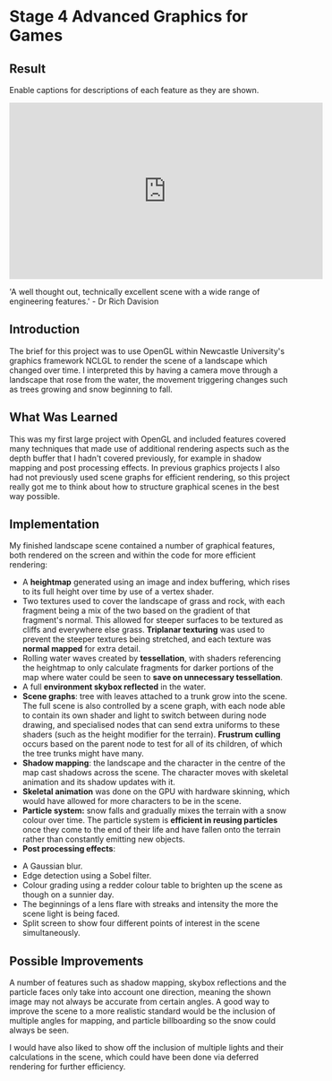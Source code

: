 # Stage 4 Advanced Graphics for Games

## Result
Enable captions for descriptions of each feature as they are shown.
<iframe width="560" height="315" src="https://www.youtube.com/embed/VRl7ds2qX6Q" frameborder="0" allow="accelerometer; autoplay; encrypted-media; gyroscope; picture-in-picture" allowfullscreen></iframe>

'A well thought out, technically excellent scene with a wide range of engineering features.' - Dr Rich Davision 

## Introduction
The brief for this project was to use OpenGL within Newcastle University's graphics framework NCLGL to render the scene of a landscape which changed over time. I interpreted this by having a camera move through a landscape that rose from the water, the movement triggering changes such as trees growing and snow beginning to fall.

## What Was Learned
This was my first large project with OpenGL and included features covered many techniques that made use of additional rendering aspects such as the depth buffer that I hadn't covered previously, for example in shadow mapping and post processing effects. In previous graphics projects I also had not previously used scene graphs for efficient rendering, so this project really got me to think about how to structure graphical scenes in the best way possible. 

## Implementation
My finished landscape scene contained a number of graphical features, both rendered on the screen and within the code for more efficient rendering:

* A __heightmap__ generated using an image and index buffering, which rises to its full height over time by use of a vertex shader. 
* Two textures used to cover the landscape of grass and rock, with each fragment being a mix of the two based on the gradient of that fragment's normal. This allowed for steeper surfaces to be textured as cliffs and everywhere else grass. __Triplanar texturing__ was used to prevent the steeper textures being stretched, and each texture was __normal mapped__ for extra detail.
* Rolling water waves created by __tessellation__, with shaders referencing the heightmap to only calculate fragments for darker portions of the map where water could be seen to __save on unnecessary tessellation__. 
* A full __environment skybox reflected__ in the water.
* __Scene graphs__: tree with leaves attached to a trunk grow into the scene. The full scene is also controlled by a scene graph, with each node able to contain its own shader and light to switch between during node drawing, and specialised nodes that can send extra uniforms to these shaders (such as the height modifier for the terrain). __Frustrum culling__ occurs based on the parent node to test for all of its children, of which the tree trunks might have many.
* __Shadow mapping__: the landscape and the character in the centre of the map cast shadows across the scene. The character moves with skeletal animation and its shadow updates with it. 
* __Skeletal animation__ was done on the GPU with hardware skinning, which would have allowed for more characters to be in the scene. 
* __Particle system:__ snow falls and gradually mixes the terrain with a snow colour over time. The particle system is __efficient in reusing particles__ once they come to the end of their life and have fallen onto the terrain rather than constantly emitting new objects.
* __Post processing effects__:
- A Gaussian blur.
- Edge detection using a Sobel filter.
- Colour grading using a redder colour table to brighten up the scene as though on a sunnier day. 
- The beginnings of a lens flare with streaks and intensity the more the scene light is being faced. 
- Split screen to show four different points of interest in the scene simultaneously. 

## Possible Improvements
A number of features such as shadow mapping, skybox reflections and the particle faces only take into account one direction, meaning the shown image may not always be accurate from certain angles. A good way to improve the scene to a more realistic standard would be the inclusion of multiple angles for mapping, and particle billboarding so the snow could always be seen. 

I would have also liked to show off the inclusion of multiple lights and their calculations in the scene, which could have been done via deferred rendering for further efficiency. 

